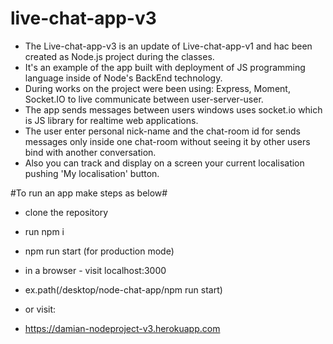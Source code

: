 # live-chat-app-v3

* The Live-chat-app-v3 is an update of Live-chat-app-v1 and hac been created as Node.js project during the classes.
* It's an example of the app built with deployment of JS programming language inside of Node's BackEnd technology.
* During works on the project were been using: Express, Moment, Socket.IO to live communicate between user-server-user.
* The app sends messages between users windows uses socket.io which is JS library for realtime web applications.
* The user enter personal nick-name and the chat-room id for sends messages only inside one chat-room without seeing it by other users bind with another conversation.
* Also you can track and display on a screen your current localisation pushing 'My localisation' button.

#To run an app make steps as below#

* clone the repository
* run npm i
* npm run start (for production mode)
* in a browser - visit localhost:3000
* ex.path(/desktop/node-chat-app/npm run start)

* or visit:
* https://damian-nodeproject-v3.herokuapp.com
